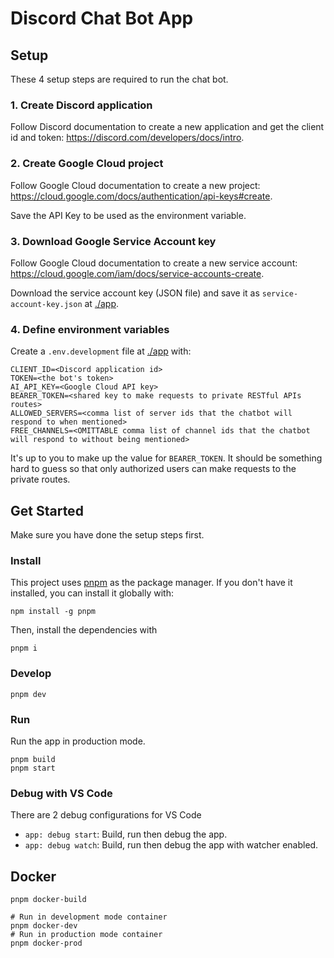 # Discord Chat Bot App

## Setup

These 4 setup steps are required to run the chat bot.

### 1. Create Discord application

Follow Discord documentation to create a new application and get the client id and token: <https://discord.com/developers/docs/intro>.

### 2. Create Google Cloud project

Follow Google Cloud documentation to create a new project: <https://cloud.google.com/docs/authentication/api-keys#create>.

Save the API Key to be used as the environment variable.

### 3. Download Google Service Account key

Follow Google Cloud documentation to create a new service account: <https://cloud.google.com/iam/docs/service-accounts-create>.

Download the service account key (JSON file) and save it as `service-account-key.json` at [./app](./).

### 4. Define environment variables

Create a `.env.development` file at [./app](./) with:

```env
CLIENT_ID=<Discord application id>
TOKEN=<the bot's token>
AI_API_KEY=<Google Cloud API key>
BEARER_TOKEN=<shared key to make requests to private RESTful APIs routes>
ALLOWED_SERVERS=<comma list of server ids that the chatbot will respond to when mentioned>
FREE_CHANNELS=<OMITTABLE comma list of channel ids that the chatbot will respond to without being mentioned>
```

It's up to you to make up the value for `BEARER_TOKEN`. It should be something hard to guess so that only authorized users can make requests to the private routes.

## Get Started

Make sure you have done the setup steps first.

### Install

This project uses [pnpm](https://pnpm.io/) as the package manager. If you don't have it installed, you can install it globally with:

```shell
npm install -g pnpm
```

Then, install the dependencies with

```shell
pnpm i
```

### Develop

```shell
pnpm dev
```

### Run

Run the app in production mode.

```shell
pnpm build
pnpm start
```

### Debug with VS Code

There are 2 debug configurations for VS Code

- `app: debug start`: Build, run then debug the app.
- `app: debug watch`: Build, run then debug the app with watcher enabled.

## Docker

```shell
pnpm docker-build

# Run in development mode container
pnpm docker-dev
# Run in production mode container
pnpm docker-prod
```
